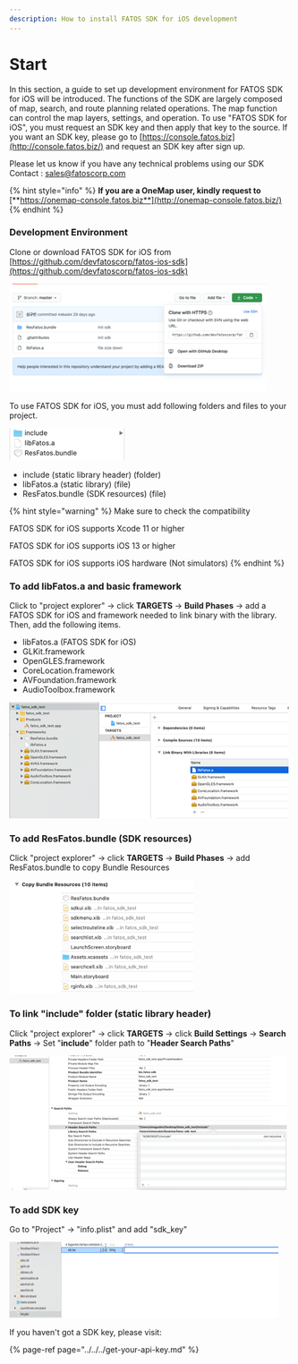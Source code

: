 ```yaml
---
description: How to install FATOS SDK for iOS development
---
```


# Start

In this section, a guide to set up development environment for FATOS SDK for iOS will be introduced. The functions of the SDK are largely composed of map, search, and route planning related operations. The map function can control the map layers, settings, and operation. To use "FATOS SDK for iOS", you must request an SDK key and then apply that key to the source. If you want an SDK key, please go to [https://console.fatos.biz](http://console.fatos.biz/) and request an SDK key after sign up.

Please let us know if you have any technical problems using our SDK   
Contact : [sales@fatoscorp.com](mailto:sales@fatoscorp.com)

{% hint style="info" %}
**If you are a OneMap user, kindly request to** [**https://onemap-console.fatos.biz**](http://onemap-console.fatos.biz/)
{% endhint %}

### Development Environment

Clone or download FATOS SDK for iOS from [https://github.com/devfatoscorp/fatos-ios-sdk](https://github.com/devfatoscorp/fatos-ios-sdk)

![Make sure to clone or download from the Clone menu](../../../.gitbook/assets/image.png)

To use FATOS SDK for iOS, you must add following folders and files to your project.

![](../../../.gitbook/assets/image%20%281%29.png)

* include \(static library header\) \(folder\)
* libFatos.a \(static library\) \(file\)
* ResFatos.bundle \(SDK resources\) \(file\)

{% hint style="warning" %}
Make sure to check the compatibility

FATOS SDK for iOS supports Xcode 11 or higher

FATOS SDK for iOS supports iOS 13 or higher

FATOS SDK for iOS supports iOS hardware \(Not simulators\)
{% endhint %}

### To add libFatos.a and basic framework

Click to "project explorer" -&gt; click **TARGETS** -&gt; **Build Phases** -&gt; add a FATOS SDK for iOS and framework needed to link binary with the library. Then, add the following items.

* libFatos.a \(FATOS SDK for iOS\)
* GLKit.framework
* OpenGLES.framework
* CoreLocation.framework
* AVFoundation.framework
* AudioToolbox.framework

![](../../../.gitbook/assets/image%20%285%29.png)

### To add ResFatos.bundle \(SDK resources\)

Click "project explorer" -&gt; click **TARGETS** -&gt; **Build Phases** -&gt; add ResFatos.bundle to copy Bundle Resources

![](../../../.gitbook/assets/image%20%283%29.png)

### To link "include" folder \(static library header\)

Click "project explorer" -&gt; click **TARGETS** -&gt; click **Build Settings** -&gt; **Search Paths** -&gt; Set "**include**" folder path to "**Header Search Paths**"

![](../../../.gitbook/assets/image%20%282%29.png)

### To add SDK key

Go to "Project" -&gt; "info.plist" and add "sdk\_key"

![](../../../.gitbook/assets/image%20%284%29.png)

If you haven't got a SDK key, please visit:

{% page-ref page="../../../get-your-api-key.md" %}

